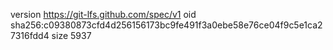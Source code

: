 version https://git-lfs.github.com/spec/v1
oid sha256:c09380873cfd4d256156173bc9fe491f3a0ebe58e76ce04f9c5e1ca27316fdd4
size 5937
